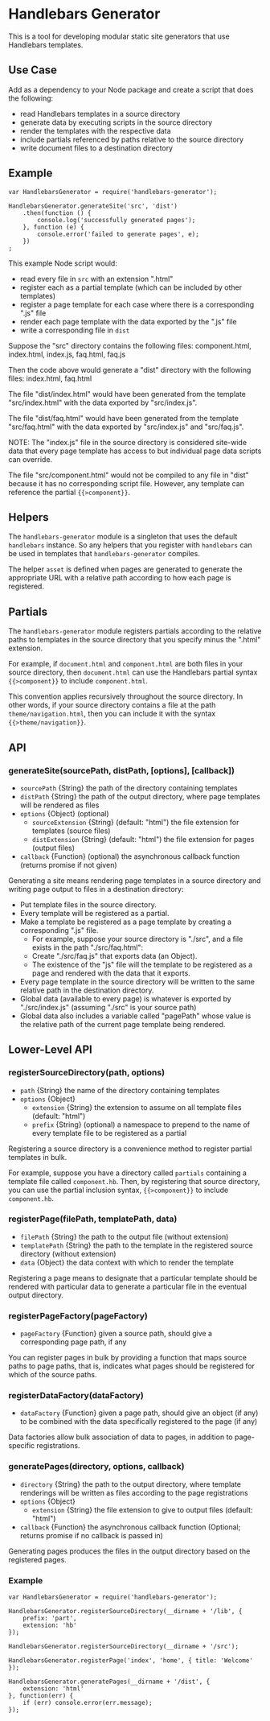 # Handlebars Generator

This is a tool for developing modular static site generators that use Handlebars templates.

## Use Case

Add as a dependency to your Node package and create a script that does the following:

* read Handlebars templates in a source directory
* generate data by executing scripts in the source directory
* render the templates with the respective data
* include partials referenced by paths relative to the source directory
* write document files to a destination directory


## Example

```
var HandlebarsGenerator = require('handlebars-generator');

HandlebarsGenerator.generateSite('src', 'dist')
	.then(function () {
		console.log('successfully generated pages');
	}, function (e) {
		console.error('failed to generate pages', e);
	})
;
```

This example Node script would:
 
* read every file in `src` with an extension ".html"
* register each as a partial template (which can be included by other templates)
* register a page template for each case where there is a corresponding ".js" file
* render each page template with the data exported by the ".js" file
* write a corresponding file in `dist`

Suppose the "src" directory contains the following files: component.html, index.html, index.js, faq.html, faq.js

Then the code above would generate a "dist" directory with the following files: index.html, faq.html

The file "dist/index.html" would have been generated from the template "src/index.html" with the data exported by "src/index.js".

The file "dist/faq.html" would have been generated from the template "src/faq.html" with the data exported by "src/index.js" and "src/faq.js".

NOTE: The "index.js" file in the source directory is considered site-wide data that every page template has access to but individual page data scripts can override.

The file "src/component.html" would not be compiled to any file in "dist" because it has no corresponding script file. However, any template can reference the partial `{{>component}}`.


## Helpers

The `handlebars-generator` module is a singleton that uses the default `handlebars` instance.
So any helpers that you register with `handlebars` can be used in templates that `handlebars-generator` compiles.

The helper `asset` is defined when pages are generated
to generate the appropriate URL with a relative path
according to how each page is registered.

## Partials

The `handlebars-generator` module registers partials according to the relative paths to templates
in the source directory that you specify minus the ".html" extension.

For example, if `document.html` and `component.html` are both files in your source directory,
then `document.html` can use the Handlebars partial syntax `{{>component}}` to include `component.html`.

This convention applies recursively throughout the source directory.
In other words, if your source directory contains a file at the path `theme/navigation.html`,
then you can include it with the syntax `{{>theme/navigation}}`.

## API

### generateSite(sourcePath, distPath, [options], [callback])

* `sourcePath` {String} the path of the directory containing templates
* `distPath` {String} the path of the output directory, where page templates will be rendered as files
* `options` {Object} (optional)
    * `sourceExtension` {String} (default: "html") the file extension for templates (source files)
    * `distExtension` {String} (default: "html") the file extension for pages (output files)
* `callback` {Function} (optional) the asynchronous callback function (returns promise if not given)

Generating a site means rendering page templates in a source directory and writing page output to files in a destination directory:

* Put template files in the source directory.
* Every template will be registered as a partial.
* Make a template be registered as a page template by creating a corresponding ".js" file.
    * For example, suppose your source directory is "./src", and a file exists in the path "./src/faq.html":
    * Create "./src/faq.js" that exports data (an Object).
    * The existence of the "js" file will the template to be registered as a page and rendered with the data that it exports.
* Every page template in the source directory will be written to the same relative path in the destination directory.
* Global data (available to every page) is whatever is exported by "./src/index.js" (assuming "./src" is your source path)
* Global data also includes a variable called "pagePath" whose value is the relative path of the current page template being rendered.


## Lower-Level API

### registerSourceDirectory(path, options)

* `path` {String} the name of the directory containing templates
* `options` {Object}
    * `extension` {String} the extension to assume on all template files (default: "html")
    * `prefix` {String} (optional) a namespace to prepend to the name of every template file to be registered as a partial

Registering a source directory is a convenience method to register partial templates in bulk.

For example, suppose you have a directory called `partials` containing a template file called `component.hb`.
Then, by registering that source directory, you can use the partial inclusion syntax,
`{{>component}}` to include `component.hb`.

### registerPage(filePath, templatePath, data)

* `filePath` {String} the path to the output file (without extension)
* `templatePath` {String} the path to the template in the registered source directory (without extension)
* `data` {Object} the data context with which to render the template

Registering a page means to designate that a particular template should be rendered with particular data
to generate a particular file in the eventual output directory.

### registerPageFactory(pageFactory)

* `pageFactory` {Function} given a source path, should give a corresponding page path, if any

You can register pages in bulk by providing a function that maps source paths to page paths,
that is, indicates what pages should be registered for which of the source paths.

### registerDataFactory(dataFactory)

* `dataFactory` {Function} given a page path, should give an object (if any) to be combined with the data specifically registered to the page (if any)

Data factories allow bulk association of data to pages, in addition to page-specific registrations.

### generatePages(directory, options, callback)

* `directory` {String} the path to the output directory, where template renderings will be written as files according to the page registrations
* `options` {Object}
    * `extension` {String} the file extension to give to output files (default: "html")
* `callback` {Function} the asynchronous callback function (Optional; returns promise if no callback is passed in)

Generating pages produces the files in the output directory based on the registered pages.

### Example

```
var HandlebarsGenerator = require('handlebars-generator');

HandlebarsGenerator.registerSourceDirectory(__dirname + '/lib', {
    prefix: 'part',
    extension: 'hb'
});

HandlebarsGenerator.registerSourceDirectory(__dirname + '/src');

HandlebarsGenerator.registerPage('index', 'home', { title: 'Welcome' });

HandlebarsGenerator.generatePages(__dirname + '/dist', {
	extension: 'html'
}, function(err) {
	if (err) console.error(err.message);
});
```
